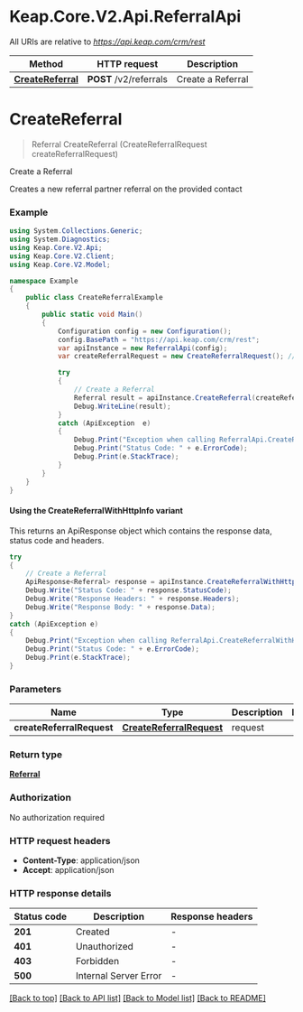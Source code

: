# Keap.Core.V2.Api.ReferralApi

All URIs are relative to *https://api.keap.com/crm/rest*

| Method | HTTP request | Description |
|--------|--------------|-------------|
| [**CreateReferral**](ReferralApi.md#createreferral) | **POST** /v2/referrals | Create a Referral |

<a id="createreferral"></a>
# **CreateReferral**
> Referral CreateReferral (CreateReferralRequest createReferralRequest)

Create a Referral

Creates a new referral partner referral on the provided contact

### Example
```csharp
using System.Collections.Generic;
using System.Diagnostics;
using Keap.Core.V2.Api;
using Keap.Core.V2.Client;
using Keap.Core.V2.Model;

namespace Example
{
    public class CreateReferralExample
    {
        public static void Main()
        {
            Configuration config = new Configuration();
            config.BasePath = "https://api.keap.com/crm/rest";
            var apiInstance = new ReferralApi(config);
            var createReferralRequest = new CreateReferralRequest(); // CreateReferralRequest | request

            try
            {
                // Create a Referral
                Referral result = apiInstance.CreateReferral(createReferralRequest);
                Debug.WriteLine(result);
            }
            catch (ApiException  e)
            {
                Debug.Print("Exception when calling ReferralApi.CreateReferral: " + e.Message);
                Debug.Print("Status Code: " + e.ErrorCode);
                Debug.Print(e.StackTrace);
            }
        }
    }
}
```

#### Using the CreateReferralWithHttpInfo variant
This returns an ApiResponse object which contains the response data, status code and headers.

```csharp
try
{
    // Create a Referral
    ApiResponse<Referral> response = apiInstance.CreateReferralWithHttpInfo(createReferralRequest);
    Debug.Write("Status Code: " + response.StatusCode);
    Debug.Write("Response Headers: " + response.Headers);
    Debug.Write("Response Body: " + response.Data);
}
catch (ApiException e)
{
    Debug.Print("Exception when calling ReferralApi.CreateReferralWithHttpInfo: " + e.Message);
    Debug.Print("Status Code: " + e.ErrorCode);
    Debug.Print(e.StackTrace);
}
```

### Parameters

| Name | Type | Description | Notes |
|------|------|-------------|-------|
| **createReferralRequest** | [**CreateReferralRequest**](CreateReferralRequest.md) | request |  |

### Return type

[**Referral**](Referral.md)

### Authorization

No authorization required

### HTTP request headers

 - **Content-Type**: application/json
 - **Accept**: application/json


### HTTP response details
| Status code | Description | Response headers |
|-------------|-------------|------------------|
| **201** | Created |  -  |
| **401** | Unauthorized |  -  |
| **403** | Forbidden |  -  |
| **500** | Internal Server Error |  -  |

[[Back to top]](#) [[Back to API list]](../README.md#documentation-for-api-endpoints) [[Back to Model list]](../README.md#documentation-for-models) [[Back to README]](../README.md)

